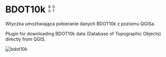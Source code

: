 # BDOT10k ![icon](./icon.png)

Wtyczka umożliwiająca pobieranie danych BDOT10k z poziomu QGISa.

Plugin for downloading BDOT10k data (Database of Topographic Objects) directly from QGIS.


![bdot10k](https://drive.google.com/uc?export=view&id=1w3J5dKC2LW83dgwIadl4q51yUPYPRCY3)
